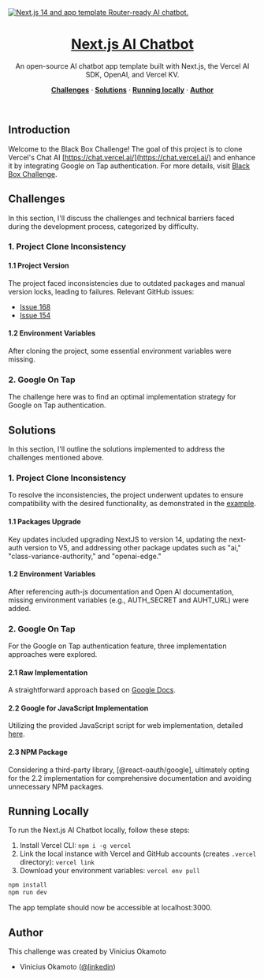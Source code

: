 <a href="https://blackbox-challenge-oa56.onrender.com">
  <img alt="Next.js 14 and app template Router-ready AI chatbot." src="https://chat.vercel.ai/opengraph-image.png">
  <h1 align="center">Next.js AI Chatbot</h1>
</a>


<p align="center">
  An open-source AI chatbot app template built with Next.js, the Vercel AI SDK, OpenAI, and Vercel KV.
</p>

<p align="center">
  <a href="#challenges"><strong>Challenges</strong></a> ·
  <a href="#solutions"><strong>Solutions</strong></a> ·
  <a href="#running-locally"><strong>Running locally</strong></a> ·
  <a href="#author"><strong>Author</strong></a>
</p>
<br/>

## Introduction

Welcome to the Black Box Challenge! The goal of this project is to clone Vercel's Chat AI [https://chat.vercel.ai/](https://chat.vercel.ai/) and enhance it by integrating Google on Tap authentication. For more details, visit [Black Box Challenge](https://blackbox-challenge-oa56.onrender.com).


## Challenges

In this section, I'll discuss the challenges and technical barriers faced during the development process, categorized by difficulty.

### 1. Project Clone Inconsistency
#### 1.1 Project Version
The project faced inconsistencies due to outdated packages and manual version locks, leading to failures. Relevant GitHub issues:
- [Issue 168](https://github.com/vercel-labs/ai-chatbot/issues/168)
- [Issue 154](https://github.com/vercel-labs/ai-chatbot/issues/154)

#### 1.2 Environment Variables
After cloning the project, some essential environment variables were missing.

### 2. Google On Tap
The challenge here was to find an optimal implementation strategy for Google on Tap authentication.

## Solutions

In this section, I'll outline the solutions implemented to address the challenges mentioned above.

### 1. Project Clone Inconsistency
To resolve the inconsistencies, the project underwent updates to ensure compatibility with the desired functionality, as demonstrated in the [example](https://chat.vercel.ai/).

#### 1.1 Packages Upgrade
Key updates included upgrading NextJS to version 14, updating the next-auth version to V5, and addressing other package updates such as "ai," "class-variance-authority," and "openai-edge."

#### 1.2 Environment Variables
After referencing auth-js documentation and Open AI documentation, missing environment variables (e.g., AUTH_SECRET and AUHT_URL) were added.

### 2. Google On Tap
For the Google on Tap authentication feature, three implementation approaches were explored.

#### 2.1 Raw Implementation
A straightforward approach based on [Google Docs](https://developers.google.com/identity/gsi/web/reference/js-reference?hl=pt-br#IdConfiguration).

#### 2.2 Google for JavaScript Implementation
Utilizing the provided JavaScript script for web implementation, detailed [here](https://developers.google.com/identity/gsi/web/reference/js-reference?hl=pt-br#IdConfiguration).

#### 2.3 NPM Package
Considering a third-party library, [@react-oauth/google], ultimately opting for the 2.2 implementation for comprehensive documentation and avoiding unnecessary NPM packages.

## Running Locally

To run the Next.js AI Chatbot locally, follow these steps:

1. Install Vercel CLI: `npm i -g vercel`
2. Link the local instance with Vercel and GitHub accounts (creates `.vercel` directory): `vercel link`
3. Download your environment variables: `vercel env pull`

```bash
npm install
npm run dev
```
The app template should now be accessible at localhost:3000.

## Author

This challenge was created by Vinicius Okamoto

- Vinicius Okamoto ([@linkedin](https://www.linkedin.com/in/viniciusokamoto/))
